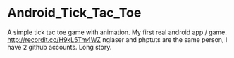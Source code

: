 # Android_Tick_Tac_Toe
A simple tick tac toe game with animation.  My first real android app / game.
http://recordit.co/H9kL5Tm4WZ
nglaser and phptuts are the same person, I have 2 github accounts.  Long story.
